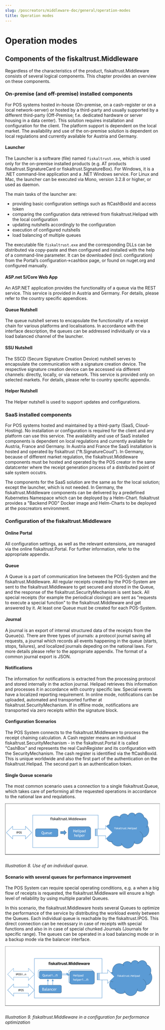 ```yaml
---
slug: /poscreators/middleware-doc/general/operation-modes
title: Operation modes
---
```


# Operation modes

## Components of the fiskaltrust.Middleware

Regardless of the characteristics of the product, fiskaltrust.Middleware consists of several logical components. This chapter provides an overview on these components.

### On-premise (and off-premise) installed components

For POS systems hosted in-house (On-premise, on a cash-register or on a local network-server) or hosted by a third-party and usually supported by a different third-party (Off-Premise; f.e. dedicated hardware or server housing in a data center). This solution requires installation and configuration for the client. The platform support is dependent on the local market. The availability and use of the on-premise solution is dependent on local regulations and currently available for Austria and Germany.

#### Launcher

The Launcher is a software (file) named `fiskaltrust.exe`, which is used only for the on-premise installed products (e.g. AT products fiskaltrust.SignatureCard or fiskaltrust.SignatureBox). For Windows, it is a .NET command-line application and a .NET Windows service. For Linux and Mac, the launcher can be executed via Mono, version 3.2.8 or higher, or used as daemon.

The main tasks of the launcher are:

  - providing basic configuration settings such as ftCashBoxId and access token
  - comparing the configuration data retrieved from fiskaltrust.Helipad with the local configuration
  - updating nutshells accordingly to the configuration
  - execution of configured nutshells
  - load balancing of multiple queues

The executable file `fiskaltrust.exe` and the corresponding DLLs can be distributed via copy-paste and then configured and installed with the help of a command-line parameter. It can be downloaded (incl. configuration) from the Portal’s configuration-\>cashbox page, or found on nuget.org and configured manually.

#### ASP.<span></span>net 5/Core Web App

An ASP.<span></span>NET application provides the functionality of a queue via the REST service. This service is provided in Austria and Germany. For details, please refer to the country specific appendices.

#### Queue Nutshell

The queue nutshell serves to encapsulate the functionality of a receipt chain for various platforms and localisations. In accordance with the interface description, the queues can be addressed individually or via a load balanced channel of the launcher.

#### SSU Nutshell

The SSCD (Secure Signature Creation Device) nutshell serves to encapsulate the communication with a signature creation device. The respective signature creation device can be accessed via different channels: directly, locally, or via network. This service is provided only on selected markets. For details, please refer to country specific appendix.

#### Helper Nutshell

The Helper nutshell is used to support updates and configurations.

### SaaS installed components

For POS systems hosted and maintained by a third-party (SaaS, Cloud-Hosting). No installation or configuration is required for the client and any platform can use this service. The availability and use of SaaS installed components is dependent on local regulations and currently available for Austria, France and Germany. In Austria and France the SaaS installation is hosted and operated by fiskaltrust ("ft.SignatureCoud"). In Germany, because of different market regulation, the fiskaltrust.Middleware components must be hosted and operated by the POS creator in the same datatcenter where the receipt generation process of a distributed point of sale system occutrs.

The components for the SaaS solution are the same as for the local solution; except the launcher, which is not needed. In Germany, the fiskaltrust.Middleware components can be delivered by a predefined Kubernetes Namespace which can be deployed by a Helm-Chart. fiskaltrust provides a "Backend POD" Docker image and Helm-Charts to be deployed at the poscreators environment.

### Configuration of the fiskaltrust.Middleware

#### Online Portal

All configuration settings, as well as the relevant extensions, are managed via the online fiskaltrust.Portal. For further information, refer to the appropriate appendix.

#### Queue

A Queue is a part of communication line between the POS-System and the fiskaltrust.Middleware. All regular receipts created by the POS-System are sent to the fiskaltrust.Middleware to get secured and stored in the Queue, and the response of the fiskaltrust.SecurityMechanism is sent back. All special receipts (for example the periodical closings) are sent as "requests to execute a special function" to the fiskaltrust.Middleware and get answered by it. At least one Queue must be created for each POS-System.

#### Journal

A journal is an export of internal structured data of the receipts from the Queue(s). There are three types of journals: a protocol journal saving all requests, a journal which records all events happening in the queue (starts, stops, failures), and localized journals depeding on the national laws. For more details please refer to the appropriate appendix. The format of a common journal export is JSON.

#### Notifications

The information for notifications is extracted from the processing protocol and stored internally in the action journal. Helipad retrieves this information and processes it in accordance with country specific law. Special events have a localized reporting requirement. In online mode, notifications can be uploaded, automated and transported further at fiskaltrust.SecurityMechanism. If in offline mode, notifications are transported via zero receipts within the signature block.

#### Configuration Scenarios

The POS System connects to the fiskaltrust.Middleware to process the receipt chaining calculation. A Cash register means an individual fiskaltrust.SecurityMechanism - in the fiskaltrust.Portal it is called "CashBox" and represents the real CashRegister and its configuration with the SecurityMechanism. The cash register is identified via the ftCashBoxId. This is unique worldwide and also the first part of the authentication on the fiskaltrust.Helipad. The second part is an authentication token.

#### Single Queue scenario

The most common scenario uses a connection to a single fiskaltrust.Queue, which takes care of performing all the requested operations in accordance to the national law and requlations.

![](./images/01-individual-queue.png)

<span id="_Toc527986809" class="anchor"></span>*Illustration* *8. Use of an individual queue.*

#### Scenario with several queues for performance improvement

The POS System can require special operating conditions, e.g. a when a big flow of receipts is requested, the fiskaltrust.Middleware will ensure a high level of reliability by using multiple parallel Queues.

In this scenario, the fiskaltrust.Middleware hosts several Queues to optimize the performance of the service by distributing the workload evenly between the Queues. Each individual queue is reachable by the fiskaltrust.IPOS. This direct connection can be necessary in case of receipts with special functions and also in in case of special chunked Journals (Journals for specific range). The queues can be operated in a load balancing mode or in a backup mode via the balancer interface.

![](./images/02-service-performance-optimization.png)

<span id="_Toc527986810" class="anchor"></span>*Illustration 9. fiskaltrust.Middleware in a configuration for performance optimization*
